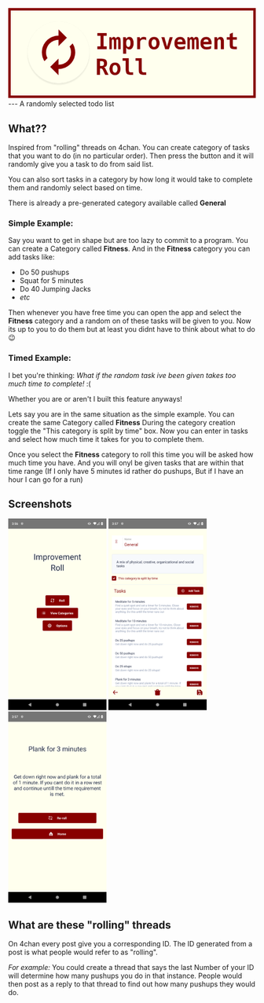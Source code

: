 <img src="pictures/featureGraphic.png" alt="banner">
---
A randomly selected todo list

## What??
Inspired from "rolling" threads on 4chan. You can create category of tasks that you want to do (in no particular order). 
Then press the button and it will randomly give you a task to do from said list.

You can also sort tasks in a category by how long it would take to complete them and randomly select based on time.

There is already a pre-generated category available called **General**

### Simple Example:
Say you want to get in shape but are too lazy to commit to a program.
You can create a Category called **Fitness**. 
And in the **Fitness** category you can add tasks like: 
- Do 50 pushups
- Squat for 5 minutes
- Do 40 Jumping Jacks 
- *etc*

Then whenever you have free time you can open the app and select the **Fitness** category and a random on of these tasks will be given to you. 
Now its up to you to do them but at least you didnt have to think about what to do :wink:

### Timed Example:
I bet you're thinking: 
*What if the random task ive been given takes too much time to complete!* :(

Whether you are or aren't I built this feature anyways!

Lets say you are in the same situation as the simple example.
You can create the same Category called **Fitness**
During the category creation toggle the "This category is split by time" box.
Now you can enter in tasks and select how much time it takes for you to complete them.

Once you select the **Fitness** category to roll this time you will be asked how much time you have. And you will onyl be given tasks that are within that time range (If I only have 5 minutes id rather do pushups, But if I have an hour I can go for a run)

## Screenshots


<img src="pictures/home.png" alt="home" width="200">
<img src="pictures/category.png" alt="category" width="200">
<img src="pictures/roll.png" alt="roll" width="200">


## What are these "rolling" threads
On 4chan every post give you a corresponding ID. The ID generated from a post is what people would refer to as "rolling".

*For example:* 
You could create a thread that says the last Number of your ID will determine how many pushups you do in that instance. People would then post as a reply to that thread to find out how many pushups they would do.
